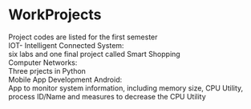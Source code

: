 # WorkProjects
Project codes are listed for the first semester<br />
IOT- Intelligent Connected System:<br />
six labs and one final project called Smart Shopping<br />
Computer Networks:<br />
Three prjects in Python<br />
Mobile App Development Android:<br />
App to monitor system information, including memory size, CPU Utility, process ID/Name and measures to decrease the CPU Utility
